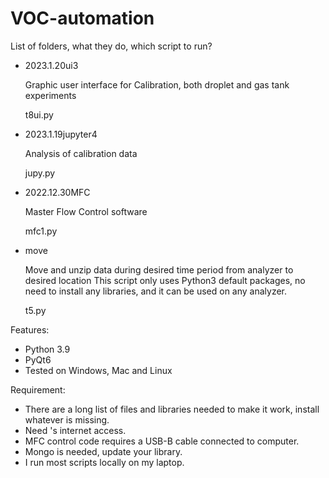 # VOC-automation
List of folders, what they do, which script to run?
- 2023.1.20ui3

    Graphic user interface for Calibration, both droplet and gas tank experiments

    t8ui.py
- 2023.1.19jupyter4

    Analysis of calibration data

    jupy.py
- 2022.12.30MFC

    Master Flow Control software

    mfc1.py
- move

    Move and unzip data during desired time period from analyzer to desired location
    This script only uses Python3 default packages, no need to install any libraries, and it can be used on any analyzer.

    t5.py

Features:
- Python 3.9
- PyQt6
- Tested on Windows, Mac and Linux

Requirement:
- There are a long list of files and libraries needed to make it work, install whatever is missing.
- Need 's internet access.
- MFC control code requires a USB-B cable connected to computer.
- Mongo is needed, update your library.
- I run most scripts locally on my laptop.


